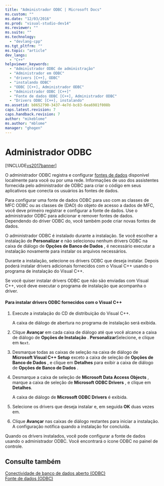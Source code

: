 ```yaml
---
title: "Administrador ODBC | Microsoft Docs"
ms.custom: ""
ms.date: "12/03/2016"
ms.prod: "visual-studio-dev14"
ms.reviewer: ""
ms.suite: ""
ms.technology: 
  - "devlang-cpp"
ms.tgt_pltfrm: ""
ms.topic: "article"
dev_langs: 
  - "C++"
helpviewer_keywords: 
  - "Administrador ODBC de administração"
  - "Administrador em ODBC"
  - "drivers [C++], ODBC"
  - "instalando ODBC"
  - "ODBC [C++], Administrador ODBC"
  - "Administrador ODBC [C++]"
  - "Fonte de dados ODBC [C++], Administrador ODBC"
  - "Drivers ODBC [C++], instalando"
ms.assetid: b8652790-3437-4e7d-bc83-6ea6981f008b
caps.latest.revision: 7
caps.handback.revision: 7
author: "mikeblome"
ms.author: "mblome"
manager: "ghogen"
---
```

# Administrador ODBC
[!INCLUDE[vs2017banner](../../assembler/inline/includes/vs2017banner.md)]

O administrador ODBC registra e configurar [fontes de dados](../../data/odbc/data-source-odbc.md) disponível localmente para você ou por uma rede.  Informações de uso dos assistentes fornecida pelo administrador de ODBC para criar o código em seus aplicativos que conecta os usuários às fontes de dados.  
  
 Para configurar uma fonte de dados ODBC para uso com as classes de MFC ODBC ou as classes de \(DAO\) do objeto de acesso a dados de MFC, você deve primeiro registrar e configurar a fonte de dados.  Use o administrador ODBC para adicionar e remover fontes de dados.  Dependendo do driver ODBC do, você também pode criar novas fontes de dados.  
  
 O administrador ODBC é instalado durante a instalação.  Se você escolher a instalação de **Personalizar** e não selecionou nenhum drivers ODBC na caixa de diálogo de **Opções de Banco de Dados** , é necessário executar a instalação novamente para instalar os arquivos necessários.  
  
 Durante a instalação, selecione os drivers ODBC que deseja instalar.  Depois poderá instalar drivers adicionais fornecidos com o Visual C\+\+ usando o programa de instalação do Visual C\+\+.  
  
 Se você quiser instalar drivers ODBC que não são enviadas com Visual C\+\+, você deve executar o programa de instalação que acompanha o driver.  
  
#### Para instalar drivers ODBC fornecidos com o Visual C\+\+  
  
1.  Execute a instalação do CD de distribuição do Visual C\+\+.  
  
     A caixa de diálogo de abertura no programa de instalação será exibida.  
  
2.  Clique **Avançar** em cada caixa de diálogo até que você alcance a caixa de diálogo de **Opções de Instalação** .  **Personalizar**Selecione, e clique em `Next`.  
  
3.  Desmarque todas as caixas de seleção na caixa de diálogo de **Microsoft Visual C\+\+ Setup** exceto a caixa de seleção de **Opções de Banco de Dados** , e clique em **Detalhes** para exibir a caixa de diálogo de **Opções de Banco de Dados** .  
  
4.  Desmarque a caixa de seleção de **Microsoft Data Access Objects** , marque a caixa de seleção de **Microsoft ODBC Drivers** , e clique em **Detalhes**.  
  
     A caixa de diálogo de **Microsoft ODBC Drivers** é exibida.  
  
5.  Selecione os drivers que deseja instalar e, em seguida **OK** duas vezes em.  
  
6.  Clique **Avançar** nas caixas de diálogo restantes para iniciar a instalação.  A configuração notifica quando a instalação for concluída.  
  
 Quando os drivers instalados, você pode configurar a fonte de dados usando o administrador ODBC.  Você encontrará o ícone ODBC no painel de controle.  
  
## Consulte também  
 [Conectividade de banco de dados aberto \(ODBC\)](../Topic/Open%20Database%20Connectivity%20\(ODBC\).md)   
 [Fonte de dados \(ODBC\)](../../data/odbc/data-source-odbc.md)